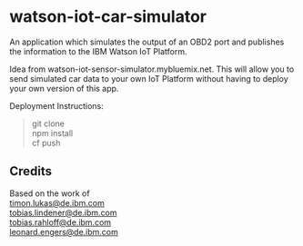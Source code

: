 # watson-iot-car-simulator
An application which simulates the output of an OBD2 port and publishes the information to the IBM Watson IoT Platform.

Idea from watson-iot-sensor-simulator.mybluemix.net.
This will allow you to send simulated car data to your own IoT Platform without having to deploy your own version of this app.


Deployment Instructions:
> git clone<br>
> npm install<br>
> cf push

## Credits
Based on the work of<br>
timon.lukas@de.ibm.com<br>
tobias.lindener@de.ibm.com<br>
tobias.rahloff@de.ibm.com<br>
leonard.engers@de.ibm.com<br>
